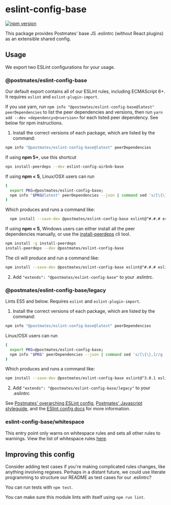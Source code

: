 # eslint-config-base

[![npm version](https://badge.fury.io/js/%40postmates%2Feslint-config-base.svg)](https://badge.fury.io/js/%40postmates%2Feslint-config-base)

This package provides Postmates' base JS .eslintrc (without React plugins) as an extensible shared config.

## Usage

We export two ESLint configurations for your usage.

### @postmates/eslint-config-base

Our default export contains all of our ESLint rules, including ECMAScript 6+. It requires `eslint` and `eslint-plugin-import`.

If you use yarn, run `npm info "@postmates/eslint-config-base@latest" peerDependencies` to list the peer dependencies and versions, then run `yarn add --dev <dependency>@<version>` for each listed peer dependency. See below for npm instructions.

1. Install the correct versions of each package, which are listed by the command:

  ```sh
  npm info "@postmates/eslint-config-base@latest" peerDependencies
  ```

  If using **npm 5+**, use this shortcut

  ```sh
  npx install-peerdeps --dev eslint-config-airbnb-base
  ```

  If using **npm < 5**, Linux/OSX users can run

  ```sh
  (
    export PKG=@postmates/eslint-config-base;
    npm info "$PKG@latest" peerDependencies --json | command sed 's/[\{\},]//g ; s/: /@/g' | xargs npm install --save-dev "$PKG@latest"
  )
  ```

  Which produces and runs a command like:

  ```sh
    npm install --save-dev @postmates/eslint-config-base eslint@^#.#.# eslint-plugin-import@^#.#.#
  ```

  If using **npm < 5**, Windows users can either install all the peer dependencies manually, or use the [install-peerdeps](https://github.com/nathanhleung/install-peerdeps) cli tool.

  ```sh
  npm install -g install-peerdeps
  install-peerdeps --dev @postmates/eslint-config-base
  ```

  The cli will produce and run a command like:

  ```sh
  npm install --save-dev @postmates/eslint-config-base eslint@^#.#.# eslint-plugin-import@^#.#.#
  ```

2. Add `"extends": "@postmates/eslint-config-base"` to your .eslintrc.

### @postmates/eslint-config-base/legacy

Lints ES5 and below. Requires `eslint` and `eslint-plugin-import`.

1. Install the correct versions of each package, which are listed by the command:

  ```sh
  npm info "@postmates/eslint-config-base@latest" peerDependencies
  ```

  Linux/OSX users can run
  ```sh
  (
    export PKG=@postmates/eslint-config-base;
    npm info "$PKG" peerDependencies --json | command sed 's/[\{\},]//g ; s/: /@/g' | xargs npm install --save-dev "$PKG"
  )
  ```

  Which produces and runs a command like:

  ```sh
  npm install --save-dev @postmates/eslint-config-base eslint@^3.0.1 eslint-plugin-import@^1.10.3
  ```

2. Add `"extends": "@postmates/eslint-config-base/legacy"` to your .eslintrc

See [Postmates' overarching ESLint config](https://npmjs.com/@postmates/eslint-config), [Postmates' Javascript styleguide](https://github.com/postmates/javascript), and the [ESlint config docs](https://eslint.org/docs/user-guide/configuring#extending-configuration-files) for more information.

### eslint-config-base/whitespace

This entry point only warns on whitespace rules and sets all other rules to warnings. View the list of whitespace rules [here](https://github.com/postmates/javascript/blob/master/packages/eslint-config-base/whitespace.js).

## Improving this config

Consider adding test cases if you're making complicated rules changes, like anything involving regexes. Perhaps in a distant future, we could use literate programming to structure our README as test cases for our .eslintrc?

You can run tests with `npm test`.

You can make sure this module lints with itself using `npm run lint`.
